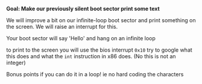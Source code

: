 
**Goal: Make our previously silent boot sector print some text**

We will improve a bit on our infinite-loop boot sector and print
something on the screen. We will raise an interrupt for this.

Your boot sector will say 'Hello' and hang on an infinite loop

to print to the screen you will use the bios interrupt `0x10` try to google what this does and what the `int` instruction in x86 does. (No this is not an integer)

Bonus points if you can do it in a loop! ie no hard coding the characters
